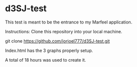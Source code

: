 # d3SJ-test
This test is meant to be the entrance to my Marfeel application.

Instructions:
Clone this repository into your local machine.

git clone https://github.com/jorjoel777/d3SJ-test.git

Index.html has the 3 graphs properly setup.

A total of 18 hours was used to create it.

